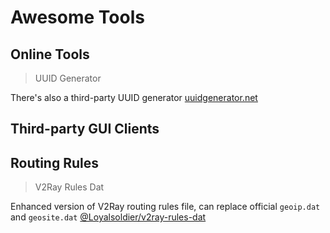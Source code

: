 # Awesome Tools

## Online Tools

> UUID Generator

<Uuid />

There's also a third-party UUID generator [uuidgenerator.net](https://www.uuidgenerator.net)

## Third-party GUI Clients

<Tool
    url="https://github.com/2dust/v2rayN"
    name="V2rayN"
    :platforms="['win']"
    description="[Actively Updated] V2RayN is a Windows client based on V2Ray, Singbox, and other cores."
/>

<Tool
    url="https://github.com/Qv2ray/Qv2ray"
    name="Qv2ray"
    :platforms="['linux','win','mac']"
    description="[Discontinued] Cross-platform V2Ray client supporting Linux, Windows, macOS. Can support SSR / Trojan / Trojan-Go / NaiveProxy and other protocols through plugin system"
/>

<Tool
    url="https://github.com/MatsuriDayo/nekoray"
    name="nekoray"
    :platforms="['linux','win','mac']"
    description="[Actively Updated] Supports SOCKS (4/4a/5), HTTP(S), Shadowsocks, VMess, VLESS, Trojan, TUIC, NaïveProxy (Custom Core), Hysteria2 (Custom Core or sing-box), Custom Outbound, Custom Config, Custom Core, v2ray Core"
/>

<Tool
    url="https://github.com/v2rayA/v2rayA"
    name="v2rayA"
    :platforms="['linux','win','mac']"
    description="[Actively Updated] Web GUI based cross-platform V2Ray client, supports global transparent proxy on Linux and system proxy on other platforms."
/>

<Tool
    url="https://github.com/yanue/V2rayU/tree/master"
    name="v2rayU"
    :platforms="['mac']"
    description="[Actively Updated] v2ray client for MacOS platform supporting vmess, vless, ss, ssr protocols, socks5 protocol, and xlts"
/>

<Tool
    url="https://github.com/dyhkwong/Exclave"
    name="Exclave (SagerNet Fork)"
    :platforms="['android']"
    description="[Actively Updated] A proxy client derived from SagerNet, powered by a hard fork of v2ray-core."
/>

<Tool
    url="https://github.com/2dust/v2rayNG"
    name="v2rayNG"
    :platforms="['android']"
    description="[Actively Updated] v2rayNG is an Android universal proxy application based on Xray."
/>

<Tool
    url="https://github.com/netchx/netch"
    name="netch"
    :platforms="['win']"
    description="[Slow Updates] A client focusing on simplicity, Windows only, supports Socks5, Shadowsocks, ShadowsocksR, WireGuard, Trojan, VMess, VLESS protocols."
/>

<Tool
    url="https://github.com/SagerNet/SagerNet"
    name="SagerNet Official"
    :platforms="['android']"
    description="[Discontinued] Sagernet is an Android proxy client containing v2ray-core and can support multiple proxy protocols like Brook, Hysteria, Naiveproxy, Mieru through plugins."
/>

## Routing Rules

> V2Ray Rules Dat

Enhanced version of V2Ray routing rules file, can replace official `geoip.dat` and `geosite.dat` [@Loyalsoldier/v2ray-rules-dat](https://github.com/Loyalsoldier/v2ray-rules-dat)
